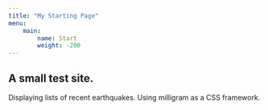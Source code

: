 ```yaml
---
title: "My Starting Page"
menu:
    main:
        name: Start
        weight: -200
---
```


## A small test site.
Displaying lists of recent earthquakes. Using milligram as a CSS framework.